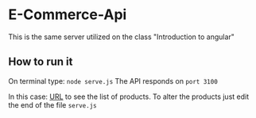# E-Commerce-Api

This is the same server utilized on the class "Introduction to angular"

## How to run it 

On terminal type: `node serve.js`
The API responds on `port 3100`

In this case: [URL](http://localhost:3100/api/products) to see the list of products.
To alter the products just edit the end of the file `serve.js`